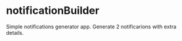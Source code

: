 # notificationBuilder
Simple notifications generator app.
Generate 2 notificarions with extra details.
